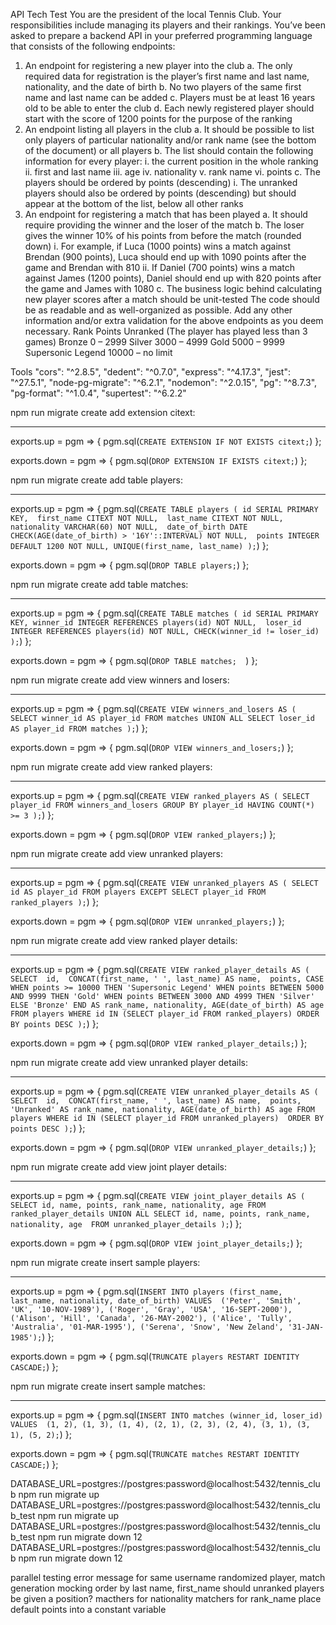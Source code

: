 API Tech Test
You are the president of the local Tennis Club. Your responsibilities include managing its players and their rankings. You’ve been asked to prepare a backend API in your preferred programming language that consists of the following endpoints:
1)	An endpoint for registering a new player into the club
a.	The only required data for registration is the player’s first name and last name, nationality, and the date of birth
b.	No two players of the same first name and last name can be added
c.	Players must be at least 16 years old to be able to enter the club
d.	Each newly registered player should start with the score of 1200 points for the purpose of the ranking
2)	An endpoint listing all players in the club
a.	It should be possible to list only players of particular nationality and/or rank name (see the bottom of the document) or all players
b.	The list should contain the following information for every player:
i.	the current position in the whole ranking
ii.	first and last name
iii.	age
iv.	nationality
v.	rank name
vi.	points
c.	The players should be ordered by points (descending)
i.	The unranked players should also be ordered by points (descending) but should appear at the bottom of the list, below all other ranks
3)	An endpoint for registering a match that has been played
a.	It should require providing the winner and the loser of the match
b.	The loser gives the winner 10% of his points from before the match (rounded down)
i.	For example, if Luca (1000 points) wins a match against Brendan (900 points), Luca should end up with 1090 points after the game and Brendan with 810
ii.	If Daniel (700 points) wins a match against James (1200 points), Daniel should end up with 820 points after the game and James with 1080
c.	The business logic behind calculating new player scores after a match should be unit-tested
The code should be as readable and as well-organized as possible. Add any other information and/or extra validation for the above endpoints as you deem necessary.
Rank	Points
Unranked	(The player has played less than 3 games)
Bronze	0 – 2999
Silver	3000 – 4999
Gold	5000 – 9999
Supersonic Legend	10000 – no limit

Tools
    "cors": "^2.8.5",
    "dedent": "^0.7.0",
    "express": "^4.17.3",
    "jest": "^27.5.1",
    "node-pg-migrate": "^6.2.1",
    "nodemon": "^2.0.15",
    "pg": "^8.7.3",
    "pg-format": "^1.0.4",
    "supertest": "^6.2.2"

npm run migrate create add extension citext:
********************************************
exports.up = pgm => {
  pgm.sql(`
    CREATE EXTENSION IF NOT EXISTS citext;
  `)
};

exports.down = pgm => {
  pgm.sql(`
    DROP EXTENSION IF EXISTS citext;
  `)
};

npm run migrate create add table players:
****************************************
exports.up = pgm => {
  pgm.sql(`
    CREATE TABLE players (
      id SERIAL PRIMARY KEY, 
      first_name CITEXT NOT NULL, 
      last_name CITEXT NOT NULL, 
      nationality VARCHAR(60) NOT NULL, 
      date_of_birth DATE CHECK(AGE(date_of_birth) > '16Y'::INTERVAL) NOT NULL, 
      points INTEGER DEFAULT 1200 NOT NULL,
      UNIQUE(first_name, last_name)
    );
  `)
};

exports.down = pgm => {
  pgm.sql(`
    DROP TABLE players;
  `)
};

npm run migrate create add table matches:
****************************************
exports.up = pgm => {
  pgm.sql(`
    CREATE TABLE matches (
      id SERIAL PRIMARY KEY,
      winner_id INTEGER REFERENCES players(id) NOT NULL, 
      loser_id INTEGER REFERENCES players(id) NOT NULL,
      CHECK(winner_id != loser_id)
    );
  `)
};

exports.down = pgm => {
  pgm.sql(`
    DROP TABLE matches;  
  `)
};

npm run migrate create add view winners and losers:
***************************************************
exports.up = pgm => {
  pgm.sql(`
    CREATE VIEW winners_and_losers AS (
      SELECT winner_id AS player_id
      FROM matches
      UNION ALL
      SELECT loser_id AS player_id
      FROM matches
    );
  `)
};

exports.down = pgm => {
  pgm.sql(`
    DROP VIEW winners_and_losers;
  `)
};

npm run migrate create add view ranked players:
***************************************************
exports.up = pgm => {
  pgm.sql(`
  CREATE VIEW ranked_players AS (
    SELECT player_id
    FROM winners_and_losers
    GROUP BY player_id
    HAVING COUNT(*) >= 3
  );
  `)
};

exports.down = pgm => {
  pgm.sql(`
    DROP VIEW ranked_players;
  `)
};

npm run migrate create add view unranked players:
**************************************************
exports.up = pgm => {
  pgm.sql(`
    CREATE VIEW unranked_players AS (
      SELECT id AS player_id
      FROM players
      EXCEPT
      SELECT player_id
      FROM ranked_players
    );
  `)
};

exports.down = pgm => {
  pgm.sql(`
    DROP VIEW unranked_players;
  `)
};

npm run migrate create add view ranked player details:
*****************************************************
exports.up = pgm => {
  pgm.sql(`
    CREATE VIEW ranked_player_details AS (
      SELECT 
      id, 
      CONCAT(first_name, ' ', last_name) AS name, 
      points,
      CASE WHEN points >= 10000 THEN 'Supersonic Legend'
      WHEN points BETWEEN 5000 AND 9999 THEN 'Gold'
      WHEN points BETWEEN 3000 AND 4999 THEN 'Silver'
      ELSE 'Bronze' END
      AS rank_name,
      nationality,
      AGE(date_of_birth) AS age
    FROM players
    WHERE id IN (SELECT player_id FROM ranked_players)
    ORDER BY points DESC
    );
  `)
};

exports.down = pgm => {
  pgm.sql(`
  DROP VIEW ranked_player_details;
  `)
};

npm run migrate create add view unranked player details:
********************************************************
exports.up = pgm => {
  pgm.sql(`
    CREATE VIEW unranked_player_details AS (
      SELECT 
      id, 
      CONCAT(first_name, ' ', last_name) AS name, 
      points, 
      'Unranked' AS rank_name,
      nationality,
      AGE(date_of_birth) AS age
      FROM players
      WHERE id IN (SELECT player_id FROM unranked_players) 
      ORDER BY points DESC
    );
  `)
};

exports.down = pgm => {
  pgm.sql(`
    DROP VIEW unranked_player_details;
  `)
};

npm run migrate create add view joint player details:
*****************************************************
exports.up = pgm => {
  pgm.sql(`
    CREATE VIEW joint_player_details AS (
      SELECT id, name, points, rank_name, nationality, age
      FROM ranked_player_details
      UNION ALL
      SELECT id, name, points, rank_name, nationality, age 
      FROM unranked_player_details
    );
  `)
};

exports.down = pgm => {
  pgm.sql(`
    DROP VIEW joint_player_details;
  `)
};

npm run migrate create insert sample players:
***************************************************
exports.up = pgm => {
  pgm.sql(`
    INSERT INTO players (first_name, last_name, nationality, date_of_birth)
    VALUES 
      ('Peter', 'Smith', 'UK', '10-NOV-1989'),
      ('Roger', 'Gray', 'USA', '16-SEPT-2000'),
      ('Alison', 'Hill', 'Canada', '26-MAY-2002'),
      ('Alice', 'Tully', 'Australia', '01-MAR-1995'),
      ('Serena', 'Snow', 'New Zeland', '31-JAN-1985');
  `)
};

exports.down = pgm => {
  pgm.sql(`
    TRUNCATE players RESTART IDENTITY CASCADE;
  `)
};

npm run migrate create insert sample matches:
***************************************************
exports.up = pgm => {
  pgm.sql(`
    INSERT INTO matches (winner_id, loser_id)
    VALUES 
      (1, 2),
      (1, 3),
      (1, 4),
      (2, 1),
      (2, 3),
      (2, 4),
      (3, 1),
      (3, 1),
      (5, 2);
  `)
};

exports.down = pgm => {
  pgm.sql(`
    TRUNCATE matches RESTART IDENTITY CASCADE;
  `)
};


DATABASE_URL=postgres://postgres:password@localhost:5432/tennis_club npm run migrate up
DATABASE_URL=postgres://postgres:password@localhost:5432/tennis_club_test npm run migrate up
DATABASE_URL=postgres://postgres:password@localhost:5432/tennis_club_test npm run migrate down 12
DATABASE_URL=postgres://postgres:password@localhost:5432/tennis_club npm run migrate down 12

parallel testing
error message for same username
randomized player, match generation
mocking
order by last name, first_name
should unranked players be given a position?
macthers for nationality
matchers for rank_name
place default points into a constant variable